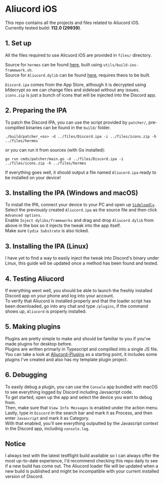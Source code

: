 # Aliucord iOS

This repo contains all the projects and files related to Aliucord iOS.  
Currently tested build: **112.0 (29939)**.  

## 1. Set up

All the files required to use Alicuord iOS are provided in `files/` directory.  

Source for `hermes` can be found [here](https://github.com/Aliucord/hermes/tree/aliucord-ios), built using `utils/build-ios-framework.sh`.  
Source for `Aliucord.dylib` can be found [here](tweak), requires theos to be built.  

`Discord.ipa` comes from the App Store, although it is decrypted using bfdecrypt so we can change files and sideload without any issues.  
`icons.zip` is just a bunch of icons that will be injected into the Discord app.  

## 2. Preparing the IPA  

To patch the Discord IPA, you can use the script provided by `patcher/`, pre-compilled binaries can be found in the `build/` folder.  

```shell
./build/patcher_<os> -d ../files/Discord.ipa -i ../files/icons.zip -h ../files/hermes
```

or you can run it from sources (with Go installed):

```shell
go run cmds/patcher/main.go -d ../files/Discord.ipa -i ../files/icons.zip -h ../files/hermes
```

If everything goes well, it should output a file named `Aliucord.ipa` ready to be installed on your device!

## 3. Installing the IPA (Windows and macOS)

To install the IPA, connect your device to your PC and open up [`Sideloadly`](https://sideloadly.io/).  
Select the previously created `Aliucord.ipa` as the source file and then click `Advanced options`.  
Enable `Inject dylibs/frameworks` and drag and drop `Aliucord.dylib` from above in the box so it injects the tweak into the app itself.  
Make sure `Cydia Substrate` is also ticked.  

## 3. Installing the IPA (Linux)

I have yet to find a way to easily inject the tweak into Discord's binary under Linux, this guide will be updated once a method has been found and tested.  

## 4. Testing Aliucord

If everything went well, you should be able to launch the freshly installed Discord app on your phone and log into your account.  
To verify that Aliucord is installed properly and that the loader script has been downloaded, go into any chat and type `/plugins`, if the command shows up, `Aliucord` is properly installed.  

## 5. Making plugins

Plugins are pretty simple to make and should be familiar to you if you've made plugins for desktop before.  
Plugins are written primarly in Typescript and compilled into a single JS file.  
You can take a look at [Aliucord-Plugins](https://github.com/NotZoeyDev/Aliucord-Plugins) as a starting point, it includes some plugins I've created and also has my template plugin project.

## 6. Debugging

To easily debug a plugin, you can use the `Console` app bundled with macOS to see everything logged by Discord including Javsacript code.  
To get started, open up the app and select the device you want to debug from.  
Then, make sure that `View Info Messages` is enabled under the action menu.  
Lastly, type in `Discord` in the search bar and mark it as Process, and then enter `Javascript` and mark it as Category.  
With that enabled, you'll see everything outputted by the Javascript context in the Discord app, including `console.log`.

## Notice

I always test with the latest testflight build available so I can always offer the most up-to-date experience, I'd recommend checking this repo daily to see if a new build has come out.  The Aliucord loader file will be updated when a new build is published and might be incompatible with your current installed version of Discord.
